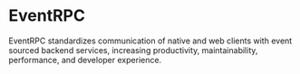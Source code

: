 # EventRPC
EventRPC standardizes communication of native and web clients with event sourced backend services, increasing productivity, maintainability, performance, and developer experience.
